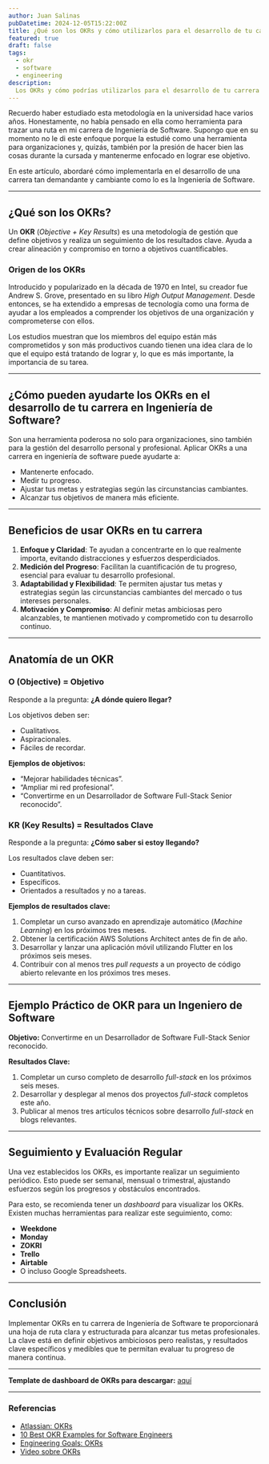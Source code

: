 ```yaml
---
author: Juan Salinas
pubDatetime: 2024-12-05T15:22:00Z
title: ¿Qué son los OKRs y cómo utilizarlos para el desarrollo de tu carrera en Ingeniería de Software?
featured: true
draft: false
tags:
  - okr
  - software
  - engineering
description:
  Los OKRs y cómo podrías utilizarlos para el desarrollo de tu carrera en Ingeniería de Software
---
```


Recuerdo haber estudiado esta metodología en la universidad hace varios años. Honestamente, no había pensado en ella como herramienta para trazar una ruta en mi carrera de Ingeniería de Software. Supongo que en su momento no le di este enfoque porque la estudié como una herramienta para organizaciones y, quizás, también por la presión de hacer bien las cosas durante la cursada y mantenerme enfocado en lograr ese objetivo.

En este artículo, abordaré cómo implementarla en el desarrollo de una carrera tan demandante y cambiante como lo es la Ingeniería de Software.

---

## ¿Qué son los OKRs?

Un **OKR** (*Objective + Key Results*) es una metodología de gestión que define objetivos y realiza un seguimiento de los resultados clave. Ayuda a crear alineación y compromiso en torno a objetivos cuantificables.

### Origen de los OKRs

Introducido y popularizado en la década de 1970 en Intel, su creador fue Andrew S. Grove, presentado en su libro *High Output Management*. Desde entonces, se ha extendido a empresas de tecnología como una forma de ayudar a los empleados a comprender los objetivos de una organización y comprometerse con ellos. 

Los estudios muestran que los miembros del equipo están más comprometidos y son más productivos cuando tienen una idea clara de lo que el equipo está tratando de lograr y, lo que es más importante, la importancia de su tarea.

---

## ¿Cómo pueden ayudarte los OKRs en el desarrollo de tu carrera en Ingeniería de Software?

Son una herramienta poderosa no solo para organizaciones, sino también para la gestión del desarrollo personal y profesional. Aplicar OKRs a una carrera en ingeniería de software puede ayudarte a:

- Mantenerte enfocado.
- Medir tu progreso.
- Ajustar tus metas y estrategias según las circunstancias cambiantes.
- Alcanzar tus objetivos de manera más eficiente.

---

## Beneficios de usar OKRs en tu carrera

1. **Enfoque y Claridad**: Te ayudan a concentrarte en lo que realmente importa, evitando distracciones y esfuerzos desperdiciados.
2. **Medición del Progreso**: Facilitan la cuantificación de tu progreso, esencial para evaluar tu desarrollo profesional.
3. **Adaptabilidad y Flexibilidad**: Te permiten ajustar tus metas y estrategias según las circunstancias cambiantes del mercado o tus intereses personales.
4. **Motivación y Compromiso**: Al definir metas ambiciosas pero alcanzables, te mantienen motivado y comprometido con tu desarrollo continuo.

---

## Anatomía de un OKR

### **O (Objective) = Objetivo**

Responde a la pregunta: **¿A dónde quiero llegar?**

Los objetivos deben ser:

- Cualitativos.
- Aspiracionales.
- Fáciles de recordar.

**Ejemplos de objetivos:**

- “Mejorar habilidades técnicas”.
- “Ampliar mi red profesional”.
- “Convertirme en un Desarrollador de Software Full-Stack Senior reconocido”.

### **KR (Key Results) = Resultados Clave**

Responde a la pregunta: **¿Cómo saber si estoy llegando?**

Los resultados clave deben ser:

- Cuantitativos.
- Específicos.
- Orientados a resultados y no a tareas.

**Ejemplos de resultados clave:**

1. Completar un curso avanzado en aprendizaje automático (*Machine Learning*) en los próximos tres meses.
2. Obtener la certificación AWS Solutions Architect antes de fin de año.
3. Desarrollar y lanzar una aplicación móvil utilizando Flutter en los próximos seis meses.
4. Contribuir con al menos tres *pull requests* a un proyecto de código abierto relevante en los próximos tres meses.

---

## Ejemplo Práctico de OKR para un Ingeniero de Software

**Objetivo:** Convertirme en un Desarrollador de Software Full-Stack Senior reconocido.

**Resultados Clave:**

1. Completar un curso completo de desarrollo *full-stack* en los próximos seis meses.
2. Desarrollar y desplegar al menos dos proyectos *full-stack* completos este año.
3. Publicar al menos tres artículos técnicos sobre desarrollo *full-stack* en blogs relevantes.

---

## Seguimiento y Evaluación Regular

Una vez establecidos los OKRs, es importante realizar un seguimiento periódico. Esto puede ser semanal, mensual o trimestral, ajustando esfuerzos según los progresos y obstáculos encontrados.

Para esto, se recomienda tener un *dashboard* para visualizar los OKRs. Existen muchas herramientas para realizar este seguimiento, como:

- **Weekdone**
- **Monday**
- **ZOKRI**
- **Trello**
- **Airtable**
- O incluso Google Spreadsheets.

---

## Conclusión

Implementar OKRs en tu carrera de Ingeniería de Software te proporcionará una hoja de ruta clara y estructurada para alcanzar tus metas profesionales. La clave está en definir objetivos ambiciosos pero realistas, y resultados clave específicos y medibles que te permitan evaluar tu progreso de manera continua.

---

**Template de dashboard de OKRs para descargar:** <a href="https://docs.google.com/spreadsheets/d/1qeLkA7O84a_CThoM3rT2rmXhbUK_IpaWjE7qZ1p4E_A/edit?gid=0#gid=0" target="_blank" title="Descargar Template">aquí</a>

---

### Referencias

- <a href="https://www.atlassian.com/agile/agile-at-scale/okr" target="_blank" title="Atlassian: OKRs">Atlassian: OKRs</a>
- <a href="https://medium.com/@datalligence.ai/10-best-okr-examples-for-software-engineers-2045c9800878" target="_blank" title="10 Best OKR Examples for Software Engineers">10 Best OKR Examples for Software Engineers</a>
- <a href="https://waydev.co/engineering-goals-okrs/" target="_blank" title="Engineering Goals: OKRs">Engineering Goals: OKRs</a>
- <a href="https://www.youtube.com/watch?v=aOqNiyVpvxo" target="_blank" title="Video sobre OKRs">Video sobre OKRs</a>
